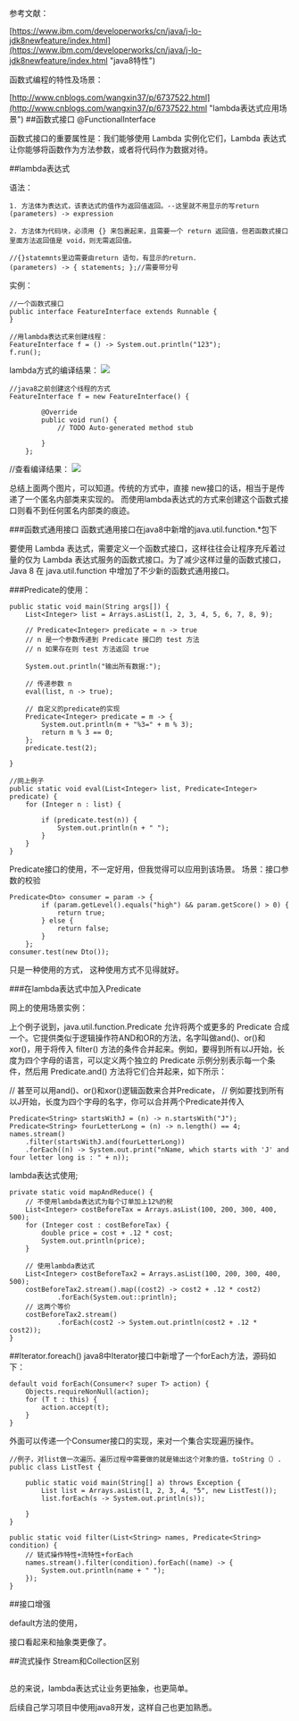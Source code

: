 参考文献：

[https://www.ibm.com/developerworks/cn/java/j-lo-jdk8newfeature/index.html](https://www.ibm.com/developerworks/cn/java/j-lo-jdk8newfeature/index.html "java8特性")


函数式编程的特性及场景：

[http://www.cnblogs.com/wangxin37/p/6737522.html](http://www.cnblogs.com/wangxin37/p/6737522.html "lambda表达式应用场景")
##函数式接口
@FunctionalInterface

函数式接口的重要属性是：我们能够使用 Lambda 实例化它们，Lambda 表达式让你能够将函数作为方法参数，或者将代码作为数据对待。

##lambda表达式

语法：
	
	1. 方法体为表达式，该表达式的值作为返回值返回。--这里就不用显示的写return
	(parameters) -> expression

	2. 方法体为代码块，必须用 {} 来包裹起来，且需要一个 return 返回值，但若函数式接口里面方法返回值是 void，则无需返回值。
	
	//{}statemnts里边需要由return 语句，有显示的return.
	(parameters) -> { statements; };//需要带分号
	
实例：


	//一个函数式接口
	public interface FeatureInterface extends Runnable {
	}

	//用lambda表达式来创建线程：
	FeatureInterface f = () -> System.out.println("123");
	f.run();
lambda方式的编译结果：
![](/lambda.PNG)

	//java8之前创建这个线程的方式
	FeatureInterface f = new FeatureInterface() {
			
			@Override
			public void run() {
				// TODO Auto-generated method stub
				
			}
		};
//查看编译结果：
![](/classical.PNG)

总结上面两个图片，可以知道。传统的方式中，直接 new接口的话，相当于是传递了一个匿名内部类来实现的。
而使用lambda表达式的方式来创建这个函数式接口则看不到任何匿名内部类的痕迹。

###函数式通用接口
函数式通用接口在java8中新增的java.util.function.*包下

要使用 Lambda 表达式，需要定义一个函数式接口，这样往往会让程序充斥着过量的仅为 Lambda 表达式服务的函数式接口。为了减少这样过量的函数式接口，Java 8 在 java.util.function 中增加了不少新的函数式通用接口。

###Predicate的使用：

	public static void main(String args[]) {
		List<Integer> list = Arrays.asList(1, 2, 3, 4, 5, 6, 7, 8, 9);

		// Predicate<Integer> predicate = n -> true
		// n 是一个参数传递到 Predicate 接口的 test 方法
		// n 如果存在则 test 方法返回 true

		System.out.println("输出所有数据:");

		// 传递参数 n
		eval(list, n -> true);

		// 自定义的predicate的实现
		Predicate<Integer> predicate = m -> {
			System.out.println(m + "%3=" + m % 3);
			return m % 3 == 0;
		};
		predicate.test(2);

	}

	//网上例子
	public static void eval(List<Integer> list, Predicate<Integer> predicate) {
		for (Integer n : list) {

			if (predicate.test(n)) {
				System.out.println(n + " ");
			}
		}
	}

Predicate接口的使用，不一定好用，但我觉得可以应用到该场景。
场景：接口参数的校验

	Predicate<Dto> consumer = param -> {
			if (param.getLevel().equals("high") && param.getScore() > 0) {
				return true;
			} else {
				return false;
			}
		};
	consumer.test(new Dto());
只是一种使用的方式， 这种使用方式不见得就好。

###在lambda表达式中加入Predicate

网上的使用场景实例：

上个例子说到，java.util.function.Predicate 允许将两个或更多的 Predicate 合成一个。它提供类似于逻辑操作符AND和OR的方法，名字叫做and()、or()和xor()，用于将传入 filter() 方法的条件合并起来。例如，要得到所有以J开始，长度为四个字母的语言，可以定义两个独立的 Predicate 示例分别表示每一个条件，然后用 Predicate.and() 方法将它们合并起来，如下所示：

// 甚至可以用and()、or()和xor()逻辑函数来合并Predicate，
// 例如要找到所有以J开始，长度为四个字母的名字，你可以合并两个Predicate并传入

	Predicate<String> startsWithJ = (n) -> n.startsWith("J");
	Predicate<String> fourLetterLong = (n) -> n.length() == 4;
	names.stream()
	    .filter(startsWithJ.and(fourLetterLong))
	    .forEach((n) -> System.out.print("nName, which starts with 'J' and four letter long is : " + n));


lambda表达式使用;

	private static void mapAndReduce() {
		// 不使用lambda表达式为每个订单加上12%的税
		List<Integer> costBeforeTax = Arrays.asList(100, 200, 300, 400, 500);
		for (Integer cost : costBeforeTax) {
			double price = cost + .12 * cost;
			System.out.println(price);
		}

		// 使用lambda表达式
		List<Integer> costBeforeTax2 = Arrays.asList(100, 200, 300, 400, 500);
		costBeforeTax2.stream().map((cost2) -> cost2 + .12 * cost2)
				.forEach(System.out::println);
		// 这两个等价
		costBeforeTax2.stream()
				.forEach(cost2 -> System.out.println(cost2 + .12 * cost2));
	}

##Iterator.foreach()
java8中Iterator接口中新增了一个forEach方法，源码如下：

	default void forEach(Consumer<? super T> action) {
        Objects.requireNonNull(action);
        for (T t : this) {
            action.accept(t);
        }
    }

外面可以传递一个Consumer接口的实现，来对一个集合实现遍历操作。

	//例子，对list做一次遍历。遍历过程中需要做的就是输出这个对象的值，toString（）.
	public class ListTest {
	
		public static void main(String[] a) throws Exception {
			List list = Arrays.asList(1, 2, 3, 4, "5", new ListTest());
			list.forEach(s -> System.out.println(s));
	
		}
	}

	public static void filter(List<String> names, Predicate<String> condition) {
		// 链式操作特性+流特性+forEach
		names.stream().filter(condition).forEach((name) -> {
			System.out.println(name + " ");
		});
	}



##接口增强

default方法的使用，

接口看起来和抽象类更像了。 


##流式操作
Stream和Collection区别

##

总的来说，lambda表达式让业务更抽象，也更简单。

后续自己学习项目中使用java8开发，这样自己也更加熟悉。
